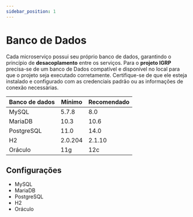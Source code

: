```yaml
---
sidebar_position: 1
---
```



# Banco de Dados

Cada microserviço possui seu próprio banco de dados, garantindo o princípio de **desacoplamento** entre os serviços. Para o **projeto IGRP** precisa-se de um banco de Dados compatível  e disponível no local para que o projeto seja executado corretamente. Certifique-se de que ele esteja instalado e configurado com as credenciais padrão ou as informações de conexão necessárias.

| Banco de dados  | Mínimo | Recomendado |
|-----------------|--------|-------------|
| MySQL           | 5.7.8  | 8.0         |
| MariaDB         | 10.3   | 10.6        |
| PostgreSQL      | 11.0   | 14.0        |
| H2              | 2.0.204| 2.1.10      |
| Oráculo         | 11g    | 12c         |

## Configurações

- MySQL
- MariaDB
- PostgreSQL
- H2
- Oráculo

